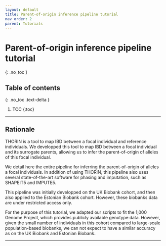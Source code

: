 ```yaml
---
layout: default
title: Parent-of-origin inference pipeline tutorial
nav_order: 2
parent: Tutorials
---
```

# Parent-of-origin inference pipeline tutorial
{: .no_toc }

## Table of contents
{: .no_toc .text-delta }

1. TOC
{:toc}

---



## Rationale
THORIN is a tool to map IBD between a focal individual and reference individuals. We developped this tool to map IBD between a focal individual and its surrogate parents, allowing us to infer the parent-of-origin of alleles of this focal individual.

We detail here the entire pipeline for inferring the parent-of-origin of alleles a focal individuals. In addition of using THORIN, this pipeline also uses several state-of-the-art software for phasing and imputation, such as SHAPEIT5 and IMPUTE5.

This pipeline was initially developped on the UK Biobank cohort, and then also applied to the Estonian Biobank cohort. However, these biobanks data are under restricted access only.

For the purpose of this tutorial, we adapted our scripts to fit the 1,000 Genome Project, which provides publicly available genotype data. However, given the small number of individuals in this cohort compared to large-scale population-based biobanks, we can not expect to have a similar accuracy as on the UK Biobank and Estonian Biobank.

---




